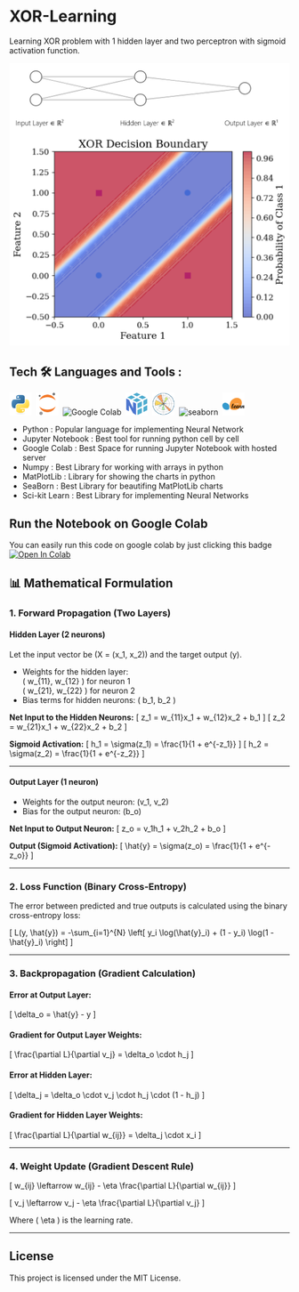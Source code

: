 # XOR-Learning
Learning XOR problem with 1 hidden layer and two perceptron with sigmoid activation function.

<div display=flex align=center>
  <img src="/Images/XOR_Learning.png" width="600px"/>
</div>

## Tech :hammer_and_wrench: Languages and Tools :

<div>
  <img src="https://github.com/devicons/devicon/blob/master/icons/python/python-original.svg" title="Python" alt="Python" width="40" height="40"/>&nbsp;
  <img src="https://github.com/devicons/devicon/blob/master/icons/jupyter/jupyter-original.svg" title="Jupyter Notebook" alt="Jupyter Notebook" width="40" height="40"/>&nbsp;
  <img src="https://assets.st-note.com/img/1670632589167-x9aAV8lmnH.png" title="Google Colab" alt="Google Colab" width="40" height="40"/>&nbsp;
  <img src="https://github.com/devicons/devicon/blob/master/icons/numpy/numpy-original.svg" title="Numpy" alt="Numpy" width="40" height="40"/>&nbsp;
  <img src="https://github.com/devicons/devicon/blob/master/icons/matplotlib/matplotlib-original.svg"  title="MatPlotLib" alt="MatPlotLib" width="40" height="40"/>&nbsp;
  <img src="https://cdn.worldvectorlogo.com/logos/seaborn-1.svg"  title="seaborn" alt="seaborn" width="40" height="40"/>&nbsp;
  <img src="https://github.com/devicons/devicon/blob/master/icons/scikitlearn/scikitlearn-original.svg"  title="Sci-kit Learn" alt="Sci-kit Learn" width="40" height="40"/>&nbsp;
</div>

- Python : Popular language for implementing Neural Network
- Jupyter Notebook : Best tool for running python cell by cell
- Google Colab : Best Space for running Jupyter Notebook with hosted server
- Numpy : Best Library for working with arrays in python
- MatPlotLib : Library for showing the charts in python
- SeaBorn : Best Library for beautifing MatPlotLib charts
- Sci-kit Learn : Best Library for implementing Neural Networks

## Run the Notebook on Google Colab

You can easily run this code on google colab by just clicking this badge [![Open In Colab](https://colab.research.google.com/assets/colab-badge.svg)](https://colab.research.google.com/github/AsadiAhmad/XOR-Learning/blob/main/XOR_Learning.ipynb)

## 📊 Mathematical Formulation

### **1. Forward Propagation (Two Layers)**

#### Hidden Layer (2 neurons)
Let the input vector be \(X = (x_1, x_2)\) and the target output \(y\).

- Weights for the hidden layer:  
  \( w_{11}, w_{12} \) for neuron 1  
  \( w_{21}, w_{22} \) for neuron 2  
- Bias terms for hidden neurons: \( b_1, b_2 \)

**Net Input to the Hidden Neurons:**
\[
z_1 = w_{11}x_1 + w_{12}x_2 + b_1
\]
\[
z_2 = w_{21}x_1 + w_{22}x_2 + b_2
\]

**Sigmoid Activation:**
\[
h_1 = \sigma(z_1) = \frac{1}{1 + e^{-z_1}}
\]
\[
h_2 = \sigma(z_2) = \frac{1}{1 + e^{-z_2}}
\]

---

#### Output Layer (1 neuron)
- Weights for the output neuron: \(v_1, v_2\)  
- Bias for the output neuron: \(b_o\)

**Net Input to Output Neuron:**
\[
z_o = v_1h_1 + v_2h_2 + b_o
\]

**Output (Sigmoid Activation):**
\[
\hat{y} = \sigma(z_o) = \frac{1}{1 + e^{-z_o}}
\]

---

### **2. Loss Function (Binary Cross-Entropy)**

The error between predicted and true outputs is calculated using the binary cross-entropy loss:

\[
L(y, \hat{y}) = -\sum_{i=1}^{N} \left[ y_i \log(\hat{y}_i) + (1 - y_i) \log(1 - \hat{y}_i) \right]
\]

---

### **3. Backpropagation (Gradient Calculation)**

#### Error at Output Layer:
\[
\delta_o = \hat{y} - y
\]

#### Gradient for Output Layer Weights:
\[
\frac{\partial L}{\partial v_j} = \delta_o \cdot h_j
\]

#### Error at Hidden Layer:
\[
\delta_j = \delta_o \cdot v_j \cdot h_j \cdot (1 - h_j)
\]

#### Gradient for Hidden Layer Weights:
\[
\frac{\partial L}{\partial w_{ij}} = \delta_j \cdot x_i
\]

---

### **4. Weight Update (Gradient Descent Rule)**

\[
w_{ij} \leftarrow w_{ij} - \eta \frac{\partial L}{\partial w_{ij}}
\]

\[
v_j \leftarrow v_j - \eta \frac{\partial L}{\partial v_j}
\]

Where \( \eta \) is the learning rate.

---

## License

This project is licensed under the MIT License.
